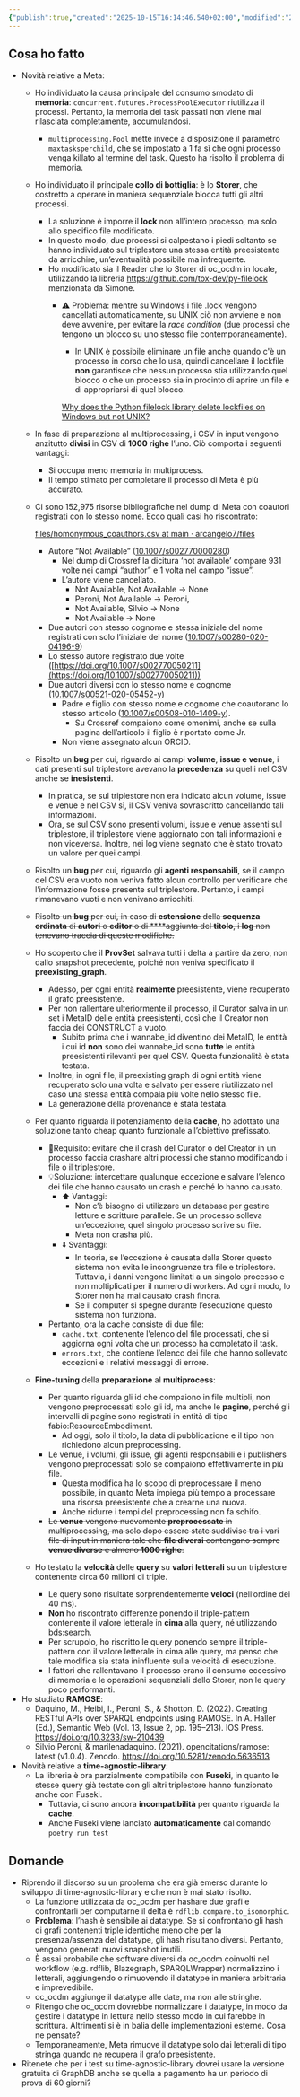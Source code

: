 ```yaml
---
{"publish":true,"created":"2025-10-15T16:14:46.540+02:00","modified":"2022-04-19T12:00:00.000+02:00","cssclasses":""}
---
```



## Cosa ho fatto

- Novità relative a Meta:
    - Ho individuato la causa principale del consumo smodato di **memoria**: `concurrent.futures.ProcessPoolExecutor` riutilizza il processi. Pertanto, la memoria dei task passati non viene mai rilasciata completamente, accumulandosi.
        - `multiprocessing.Pool` mette invece a disposizione il parametro `maxtasksperchild`, che se impostato a 1 fa sì che ogni processo venga killato al termine del task. Questo ha risolto il problema di memoria.
    - Ho individuato il principale **collo di bottiglia**: è lo **Storer**, che costretto a operare in maniera sequenziale blocca tutti gli altri processi.
        - La soluzione è imporre il **lock** non all’intero processo, ma solo allo specifico file modificato.
        - In questo modo, due processi si calpestano i piedi soltanto se hanno individuato sul triplestore una stessa entità preesistente da arricchire, un’eventualità possibile ma infrequente.
        - Ho modificato sia il Reader che lo Storer di oc_ocdm in locale, utilizzando la libreria https://github.com/tox-dev/py-filelock menzionata da Simone.
            - ⚠️ Problema: mentre su Windows i file .lock vengono cancellati automaticamente, su UNIX ciò non avviene e non deve avvenire, per evitare la *race condition* (due processi che tengono un blocco su uno stesso file contemporaneamente).
                - In UNIX è possibile eliminare un file anche quando c'è un processo in corso che lo usa, quindi cancellare il lockfile **non** garantisce che nessun processo stia utilizzando quel blocco o che un processo sia in procinto di aprire un file e di appropriarsi di quel blocco.
                
                [Why does the Python filelock library delete lockfiles on Windows but not UNIX?](https://stackoverflow.com/questions/58098634/why-does-the-python-filelock-library-delete-lockfiles-on-windows-but-not-unix)
                
    - In fase di preparazione al multiprocessing, i CSV in input vengono anzitutto **divisi** in CSV di **1000 righe** l’uno. Ciò comporta i seguenti vantaggi:
        - Si occupa meno memoria in multiprocess.
        - Il tempo stimato per completare il processo di Meta è più accurato.
    - Ci sono 152,975 risorse bibliografiche nel dump di Meta con coautori registrati con lo stesso nome. Ecco quali casi ho riscontrato:
        
        [files/homonymous_coauthors.csv at main · arcangelo7/files](https://github.com/arcangelo7/files/blob/main/homonymous_coauthors.csv)
        
        - Autore “Not Available” ([10.1007/s002770000280](https://api.crossref.org/works/10.1007/s002770000280))
            - Nel dump di Crossref la dicitura ‘not available’ compare 931 volte nei campi “author” e 1 volta nel campo “issue”.
            - L’autore viene cancellato.
                - Not Available, Not Available → None
                - Peroni, Not Available → Peroni,
                - Not Available, Silvio → None
                - Not Available → None
        - Due autori con stesso cognome e stessa iniziale del nome registrati con solo l’iniziale del nome ([10.1007/s00280-020-04196-9](http://doi.org/10.1007/s00280-020-04196-9))
        - Lo stesso autore registrato due volte ([https://doi.org/10.1007/s002770050211](https://doi.org/10.1007/s002770050211))
        - Due autori diversi con lo stesso nome e cognome ([10.1007/s00521-020-05452-y](https://doi.org/10.1007/s00521-020-05452-y))
            - Padre e figlio con stesso nome e cognome che coautorano lo stesso articolo ([10.1007/s00508-010-1409-y](https://doi.org/10.1007/s00508-010-1409-y)).
                - Su Crossref compaiono come omonimi, anche se sulla pagina dell’articolo il figlio è riportato come Jr.
            - Non viene assegnato alcun ORCID.
    - Risolto un **bug** per cui, riguardo ai campi **volume**, **issue e venue**, i dati presenti sul triplestore avevano la **precedenza** su quelli nel CSV anche se **inesistenti**.
        - In pratica, se sul triplestore non era indicato alcun volume, issue e venue e nel CSV sì, il CSV veniva sovrascritto cancellando tali informazioni.
        - Ora, se sul CSV sono presenti volumi, issue e venue assenti sul triplestore, il triplestore viene aggiornato con tali informazioni e non viceversa. Inoltre, nei log viene segnato che è stato trovato un valore per quei campi.
    - Risolto un **bug** per cui, riguardo gli **agenti responsabili**, se il campo del CSV era vuoto non veniva fatto alcun controllo per verificare che l’informazione fosse presente sul triplestore. Pertanto, i campi rimanevano vuoti e non venivano arricchiti.
    - ~~Risolto un **bug** per cui, in caso di **estensione** della **sequenza ordinata** di **autori** o **editor** o di ****aggiunta del **titolo**, i **log** non tenevano traccia di queste modifiche.~~
    - Ho scoperto che il **ProvSet** salvava tutti i delta a partire da zero, non dallo snapshot precedente, poiché non veniva specificato il **preexisting_graph**.
        - Adesso, per ogni entità **realmente** preesistente, viene recuperato il grafo preesistente.
        - Per non rallentare ulteriormente il processo, il Curator salva in un set i MetaID delle entità preesistenti, così che il Creator non faccia dei CONSTRUCT a vuoto.
            - Subito prima che i wannabe_id diventino dei MetaID, le entità i cui id **non** sono dei wannabe_id sono **tutte** le entità preesistenti rilevanti per quel CSV. Questa funzionalità è stata testata.
        - Inoltre, in ogni file, il preexisting graph di ogni entità viene recuperato solo una volta e salvato per essere riutilizzato nel caso una stessa entità compaia più volte nello stesso file.
        - La generazione della provenance è stata testata.
    - Per quanto riguarda il potenziamento della **cache**, ho adottato una soluzione tanto cheap quanto funzionale all’obiettivo prefissato.
        - 🎯Requisito: evitare che il crash del Curator o del Creator in un processo faccia crashare altri processi che stanno modificando i file o il triplestore.
        - 💡Soluzione: intercettare qualunque eccezione e salvare l’elenco dei file che hanno causato un crash e perché lo hanno causato.
            - ⬆️ Vantaggi:
                - Non c’è bisogno di utilizzare un database per gestire letture e scritture parallele.  Se un processo solleva un’eccezione, quel singolo processo scrive su file.
                - Meta non crasha più.
            - ⬇️ Svantaggi:
                - In teoria, se l’eccezione è causata dalla Storer questo sistema non evita le incongruenze tra file e triplestore. Tuttavia, i danni vengono limitati a un singolo processo e non moltiplicati per il numero di workers. Ad ogni modo, lo Storer non ha mai causato crash finora.
                - Se il computer si spegne durante l’esecuzione questo sistema non funziona.
        - Pertanto, ora la cache consiste di due file:
            - `cache.txt`, contenente l’elenco del file processati, che si aggiorna ogni volta che un processo ha completato il task.
            - `errors.txt`, che contiene l’elenco dei file che hanno sollevato eccezioni e i relativi messaggi di errore.
    - **Fine-tuning** della **preparazione** al **multiprocess**:
        - Per quanto riguarda gli id che compaiono in file multipli, non vengono preprocessati solo gli id, ma anche le **pagine**, perché gli intervalli di pagine sono registrati in entità di tipo fabio:ResourceEmbodiment.
            - Ad oggi, solo il titolo, la data di pubblicazione e il tipo non richiedono alcun preprocessing.
        - Le venue, i volumi, gli issue, gli agenti responsabili e i publishers vengono preprocessati solo se compaiono effettivamente in più file.
            - Questa modifica ha lo scopo di preprocessare il meno possibile, in quanto Meta impiega più tempo a processare una risorsa preesistente che a crearne una nuova.
            - Anche ridurre i tempi del preprocessing non fa schifo.
        - ~~Le **venue** vengono nuovamente **preprocessate** in multiprocessing, ma solo dopo essere state suddivise tra i vari file di input in maniera tale che **file diversi** contengano sempre **venue diverse** e almeno **1000 righe**.~~
    - Ho testato la **velocità** delle **query** su **valori letterali** su un triplestore contenente circa 60 milioni di triple.
        - Le query sono risultate sorprendentemente **veloci** (nell’ordine dei 40 ms).
        - **Non** ho riscontrato differenze ponendo il triple-pattern contenente il valore letterale in **cima** alla query, né utilizzando bds:search.
        - Per scrupolo, ho riscritto le query ponendo sempre il triple-pattern con il valore letterale in cima alle query, ma penso che tale modifica sia stata ininfluente sulla velocità di esecuzione.
        - I fattori che rallentavano il processo erano il consumo eccessivo di memoria e le operazioni sequenziali dello Storer, non le query poco performanti.
- Ho studiato **RAMOSE**:
    - Daquino, M., Heibi, I., Peroni, S., & Shotton, D. (2022). Creating RESTful APIs over SPARQL endpoints using RAMOSE. In A. Haller (Ed.), Semantic Web (Vol. 13, Issue 2, pp. 195–213). IOS Press. https://doi.org/10.3233/sw-210439
    - Silvio Peroni, & marilenadaquino. (2021). opencitations/ramose: latest (v1.0.4). Zenodo. https://doi.org/10.5281/zenodo.5636513
- Novità relative a **time-agnostic-library**:
    - La libreria è ora parzialmente compatibile con **Fuseki**, in quanto le stesse query già testate con gli altri triplestore hanno funzionato anche con Fuseki.
        - Tuttavia, ci sono ancora **incompatibilità** per quanto riguarda la **cache**.
        - Anche Fuseki viene lanciato **automaticamente** dal comando `poetry run test`

## Domande

- Riprendo il discorso su un problema che era già emerso durante lo sviluppo di time-agnostic-library e che non è mai stato risolto.
    - La funzione utilizzata da oc_ocdm per hashare due grafi e confrontarli per computarne il delta è `rdflib.compare.to_isomorphic`.
    - **Problema**: l’hash è sensibile ai datatype. Se si confrontano gli hash di grafi contenenti triple identiche meno che per la presenza/assenza del datatype, gli hash risultano diversi. Pertanto, vengono generati nuovi snapshot inutili.
    - È assai probabile che software diversi da oc_ocdm coinvolti nel workflow (e.g. rdflib, Blazegraph, SPARQLWrapper) normalizzino i letterali, aggiungendo o rimuovendo il datatype in maniera arbitraria e imprevedibile.
    - oc_ocdm aggiunge il datatype alle date, ma non alle stringhe.
    - Ritengo che oc_ocdm dovrebbe normalizzare i datatype, in modo da gestire i datatype in lettura nello stesso modo in cui farebbe in scrittura. Altrimenti si è in balia delle implementazioni esterne. Cosa ne pensate?
    - Temporaneamente, Meta rimuove il datatype solo dai letterali di tipo stringa quando ne recupera il grafo preesistente.
- Ritenete che per i test su time-agnostic-library dovrei usare la versione gratuita di GraphDB anche se quella a pagamento ha un periodo di prova di 60 giorni?